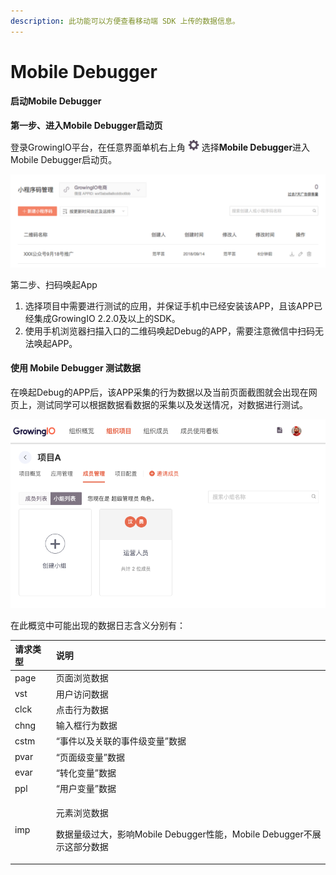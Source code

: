 ```yaml
---
description: 此功能可以方便查看移动端 SDK 上传的数据信息。
---
```


# Mobile Debugger

#### 启动Mobile Debugger <a id="qi-dong-mobile-debugger"></a>

**第一步、进入Mobile Debugger启动页**

登录GrowingIO平台，在任意界面单机右上角 ![](../../.gitbook/assets/2019-10-10_18-59-32.png) 选择**Mobile Debugger**进入Mobile Debugger启动页。

![Mobile Debugger&#x542F;&#x52A8;&#x9875;](../../.gitbook/assets/image%20%28200%29.png)

第二步、扫码唤起App

1. 选择项目中需要进行测试的应用，并保证手机中已经安装该APP，且该APP已经集成GrowingIO 2.2.0及以上的SDK。
2. 使用手机浏览器扫描入口的二维码唤起Debug的APP，需要注意微信中扫码无法唤起APP。

#### 使用 Mobile Debugger 测试数据 <a id="shi-yong-mobile-debugger-ce-shi-shu-ju"></a>

在唤起Debug的APP后，该APP采集的行为数据以及当前页面截图就会出现在网页上，测试同学可以根据数据看数据的采集以及发送情况，对数据进行测试。

![](../../.gitbook/assets/image%20%28228%29.png)

在此概览中可能出现的数据日志含义分别有：

<table>
  <thead>
    <tr>
      <th style="text-align:left">&#x8BF7;&#x6C42;&#x7C7B;&#x578B;</th>
      <th style="text-align:left">&#x8BF4;&#x660E;</th>
    </tr>
  </thead>
  <tbody>
    <tr>
      <td style="text-align:left">page</td>
      <td style="text-align:left">&#x9875;&#x9762;&#x6D4F;&#x89C8;&#x6570;&#x636E;</td>
    </tr>
    <tr>
      <td style="text-align:left">vst</td>
      <td style="text-align:left">&#x7528;&#x6237;&#x8BBF;&#x95EE;&#x6570;&#x636E;</td>
    </tr>
    <tr>
      <td style="text-align:left">clck</td>
      <td style="text-align:left">&#x70B9;&#x51FB;&#x884C;&#x4E3A;&#x6570;&#x636E;</td>
    </tr>
    <tr>
      <td style="text-align:left">chng</td>
      <td style="text-align:left">&#x8F93;&#x5165;&#x6846;&#x884C;&#x4E3A;&#x6570;&#x636E;</td>
    </tr>
    <tr>
      <td style="text-align:left">cstm</td>
      <td style="text-align:left">&#x201C;&#x4E8B;&#x4EF6;&#x4EE5;&#x53CA;&#x5173;&#x8054;&#x7684;&#x4E8B;&#x4EF6;&#x7EA7;&#x53D8;&#x91CF;&#x201D;&#x6570;&#x636E;</td>
    </tr>
    <tr>
      <td style="text-align:left">pvar</td>
      <td style="text-align:left">&#x201C;&#x9875;&#x9762;&#x7EA7;&#x53D8;&#x91CF;&#x201D;&#x6570;&#x636E;</td>
    </tr>
    <tr>
      <td style="text-align:left">evar</td>
      <td style="text-align:left">&#x201C;&#x8F6C;&#x5316;&#x53D8;&#x91CF;&#x201D;&#x6570;&#x636E;</td>
    </tr>
    <tr>
      <td style="text-align:left">ppl</td>
      <td style="text-align:left">&#x201C;&#x7528;&#x6237;&#x53D8;&#x91CF;&#x201D;&#x6570;&#x636E;</td>
    </tr>
    <tr>
      <td style="text-align:left">imp</td>
      <td style="text-align:left">
        <p>&#x5143;&#x7D20;&#x6D4F;&#x89C8;&#x6570;&#x636E;</p>
        <p>&#x6570;&#x636E;&#x91CF;&#x7EA7;&#x8FC7;&#x5927;&#xFF0C;&#x5F71;&#x54CD;Mobile
          Debugger&#x6027;&#x80FD;&#xFF0C;Mobile Debugger&#x4E0D;&#x5C55;&#x793A;&#x8FD9;&#x90E8;&#x5206;&#x6570;&#x636E;</p>
      </td>
    </tr>
  </tbody>
</table>
